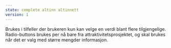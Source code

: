 ```yaml
---
state: complete altinn altinnett
version: 1
---
```

Brukes i tilfeller der brukeren kun kan velge en verdi blant flere tilgjengelige. Radio-buttons brukes per nå bare fra attraktivitetsprosjektet, og skal brukes når det er valg med større mengder informasjon.
